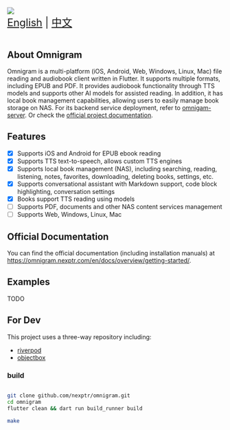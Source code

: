 #

<picture>
  <source
    srcset="https://omnigram.nexptr.com/images/logo_with_letter_dark.svg"
    media="(prefers-color-scheme: dark)"
  />
  <source
    srcset="https://omnigram.nexptr.com/images/logo_with_letter_white.svg"
    media="(prefers-color-scheme: light), (prefers-color-scheme: no-preference)"
  />
  <img src="https://omnigram.nexptr.com/images/logo_with_letter_white.svg" />
</picture>


<div style="font-size: 1.5rem;">
  <a href="./README.md">English</a> | <a href="./README.zh.md">中文</a>
</div>
</br>

## About Omnigram

Omnigram is a multi-platform (iOS, Android, Web, Windows, Linux, Mac) file reading and audiobook client written in Flutter. It supports multiple formats, including EPUB and PDF. It provides audiobook functionality through TTS models and supports other AI models for assisted reading. In addition, it has local book management capabilities, allowing users to easily manage book storage on NAS. For its backend service deployment, refer to [omnigam-server](https://github.com/nexptr/omnigram-server). Or check the [official project documentation](https://omnigram.nexptr.com/).

## Features

- [X] Supports iOS and Android for EPUB ebook reading
- [X] Supports TTS text-to-speech, allows custom TTS engines
- [X] Supports local book management (NAS), including searching, reading, listening, notes, favorites, downloading, deleting books, settings, etc.
- [X] Supports conversational assistant with Markdown support, code block highlighting, conversation settings
- [X] Books support TTS reading using models
- [ ] Supports PDF, documents and other NAS content services management
- [ ] Supports Web, Windows, Linux, Mac

## Official Documentation

You can find the official documentation (including installation manuals) at <https://omnigram.nexptr.com/en/docs/overview/getting-started/>.

## Examples

TODO

## For Dev

This project uses a three-way repository including:

- [riverpod](https://docs-v2.riverpod.dev/docs)
- [objectbox](https://docs.objectbox.io/getting-started)

### build

```bash

git clone github.com/nexptr/omnigram.git
cd omnigram
flutter clean && dart run build_runner build

make
```
